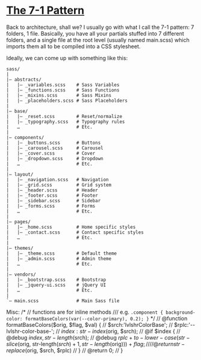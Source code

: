 # [The 7-1 Pattern](https://sass-guidelin.es/#the-7-1-pattern)

Back to architecture, shall we? I usually go with what I call the 7-1 pattern: 7 folders, 1 file. Basically, you have all your partials stuffed into 7 different folders, and a single file at the root level (usually named main.scss) which imports them all to be compiled into a CSS stylesheet.

Ideally, we can come up with something like this:
```
sass/
|
|– abstracts/
|   |– _variables.scss    # Sass Variables
|   |– _functions.scss    # Sass Functions
|   |– _mixins.scss       # Sass Mixins
|   |– _placeholders.scss # Sass Placeholders
|
|– base/
|   |– _reset.scss        # Reset/normalize
|   |– _typography.scss   # Typography rules
|   …                     # Etc.
|
|– components/
|   |– _buttons.scss      # Buttons
|   |– _carousel.scss     # Carousel
|   |– _cover.scss        # Cover
|   |– _dropdown.scss     # Dropdown
|   …                     # Etc.
|
|– layout/
|   |– _navigation.scss   # Navigation
|   |– _grid.scss         # Grid system
|   |– _header.scss       # Header
|   |– _footer.scss       # Footer
|   |– _sidebar.scss      # Sidebar
|   |– _forms.scss        # Forms
|   …                     # Etc.
|
|– pages/
|   |– _home.scss         # Home specific styles
|   |– _contact.scss      # Contact specific styles
|   …                     # Etc.
|
|– themes/
|   |– _theme.scss        # Default theme
|   |– _admin.scss        # Admin theme
|   …                     # Etc.
|
|– vendors/
|   |– _bootstrap.scss    # Bootstrap
|   |– _jquery-ui.scss    # jQuery UI
|   …                     # Etc.
|
`– main.scss              # Main Sass file
```

Misc:
/*
  // functions are for inline methods
    /// e.g.
    ```
    .component {
      background-color: formatBaseColors(var(--color-primary), 0.2);
    }
    ```
*/
// @function formatBaseColors($orig, $flag, $val) {
//   $srch:'lvlshrColorBase';
//   $rplc:'--lvlshr-color-base-';
//   $index: str-index($orig, $srch);
//   @if $index {
//     @debug $index, str-length($srch);
//     @debug $rplc + to-lower-case(str-slice($orig, str-length($srch)+1, str-length($orig))) + $flag;
//     // @return str-replace($orig, $srch, $rplc)
//   }
//   @return 0;
// }
